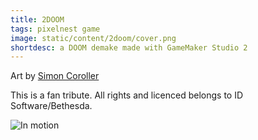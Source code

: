 ```yaml
---
title: 2DOOM
tags: pixelnest game
image: static/content/2doom/cover.png
shortdesc: a DOOM demake made with GameMaker Studio 2
---
```


Art by [Simon Coroller](http://pluspixels.tumblr.com)

This is a fan tribute. All rights and licenced belongs to ID Software/Bethesda.

![In motion]({{site.url}}/static/content/2doom/motion.gif)